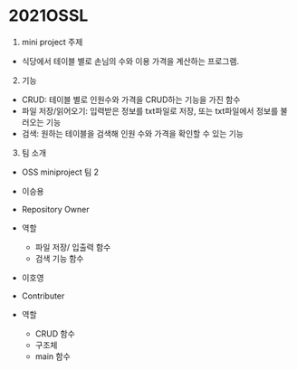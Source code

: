 # 2021OSSL

1. mini project 주제
  * 식당에서 테이블 별로 손님의 수와 이용 가격을 계산하는 프로그램.
   
2. 기능
  * CRUD: 테이블 별로 인원수와 가격을 CRUD하는 기능을 가진 함수
  * 파일 저장/읽어오기: 입력받은 정보를 txt파일로 저장, 또는 txt파일에서 정보를 불러오는 기능
  * 검색: 원하는 테이블을 검색해 인원 수와 가격을 확인할 수 있는 기능

3. 팀 소개
 * OSS miniproject 팀 2

 * 이승용 
  * Repository Owner
  * 역할
    * 파일 저장/ 입출력 함수
    * 검색 기능 함수

 * 이호영
  * Contributer
  * 역할
    * CRUD 함수
    * 구조체
    * main 함수
